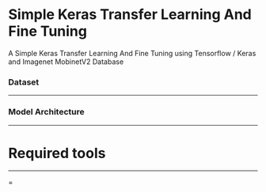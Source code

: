 # Simple Keras Transfer Learning And Fine Tuning 

A Simple Keras Transfer Learning And Fine Tuning using Tensorflow / Keras and Imagenet MobinetV2 Database

### Dataset
<hr>


### Model Architecture
<hr>



# Required tools
<hr>
=



